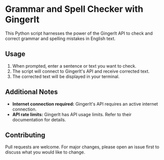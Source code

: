 # Grammar and Spell Checker with GingerIt

This Python script harnesses the power of the GingerIt API to check and correct grammar and spelling mistakes in English text.

## Usage

1. When prompted, enter a sentence or text you want to check.
2. The script will connect to GingerIt's API and receive corrected text.
3. The corrected text will be displayed in your terminal.

## Additional Notes

- **Internet connection required:** GingerIt's API requires an active internet connection.
- **API rate limits:** GingerIt has API usage limits. Refer to their documentation for details.

## Contributing

Pull requests are welcome. For major changes, please open an issue first to discuss what you would like to change.
